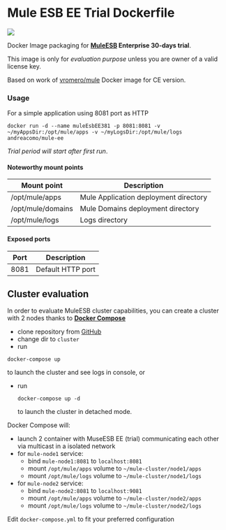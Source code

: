 
# Mule ESB EE Trial Dockerfile
[![](https://images.microbadger.com/badges/image/andreacomo/mule-ee.svg)](https://microbadger.com/images/andreacomo/mule-ee "Get your own image badge on microbadger.com")

Docker Image packaging for **[MuleESB](http://www.mulesoft.org) Enterprise 30-days trial**.

This image is only for *evaluation purpose* unless you are owner of a valid license key.  

Based on work of [vromero/mule](https://github.com/vromero/mule-docker/tree/master) Docker image for CE version.

### Usage

For a simple application using 8081 port as HTTP

```
docker run -d --name muleEsbEE381 -p 8081:8081 -v ~/myAppsDir:/opt/mule/apps -v ~/myLogsDir:/opt/mule/logs andreacomo/mule-ee
```

*Trial period will start after first run*.

#### Noteworthy mount points

| Mount point       | Description                                                     |
|------------------ |-----------------------------------------------------------------|
|/opt/mule/apps     | Mule Application deployment directory                           |
|/opt/mule/domains  | Mule Domains deployment directory                               |
|/opt/mule/logs     | Logs directory                                                  |


#### Exposed ports

| Port | Description                                                     |
|----- |-----------------------------------------------------------------|
| 8081 | Default HTTP port                                               |


## Cluster evaluation

In order to evaluate MuleESB cluster capabilities, you can create a cluster with 2 nodes thanks to [**Docker Compose**](https://docs.docker.com/compose/)

 * clone repository from [GitHub](https://github.com/andreacomo/mule-ee-docker)
 * change dir to `cluster`
 * run
  ```
  docker-compose up
  ```
  to launch the cluster and see logs in console, or
 * run
   ```
   docker-compose up -d
   ```
   to launch the cluster in detached mode.
  
Docker Compose will: 
 
 * launch 2 container with MuseESB EE (trial) communicating each other via multicast in a isolated network
 * for `mule-node1` service:
    * bind `mule-node1:8081` to `localhost:8081`
    * mount `/opt/mule/apps` volume to `~/mule-cluster/node1/apps`
    * mount `/opt/mule/logs` volume to `~/mule-cluster/node1/logs`
 * for `mule-node2` service:
    * bind `mule-node2:8081` to `localhost:9081`
    * mount `/opt/mule/apps` volume to `~/mule-cluster/node2/apps`
    * mount `/opt/mule/logs` volume to `~/mule-cluster/node2/logs`
    
Edit `docker-compose.yml` to fit your preferred configuration
